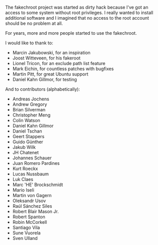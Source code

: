 The fakechroot project was started as dirty hack because I've got an access
to some system without root privileges. I really wanted to install additional
software and I imagined that no access to the root account should be no
problem at all.

For years, more and more people started to use the fakechroot.

I would like to thank to:

* Marcin Jakubowski, for an inspiration
* Joost Witteveen, for his fakeroot
* Lionel Tricon, for an exclude path list feature
* Mark Eichin, for countless patches with bugfixes
* Martin Pitt, for great Ubuntu support
* Daniel Kahn Gillmor, for testing

And to contributors (alphabetically):

* Andreas Jochens
* Andrew Gregory
* Brian Silverman
* Christopher Meng
* Colin Watson
* Daniel Kahn Gillmor
* Daniel Tschan
* Geert Stappers
* Guido Günther
* Jakub Wilk
* JH Chatenet
* Johannes Schauer
* Juan Romero Pardines
* Kurt Roeckx
* Lucas Nussbaum
* Luk Claes
* Marc 'HE' Brockschmidt
* Mario Iseli
* Martin von Gagern
* Oleksandr Usov
* Raúl Sánchez Siles
* Robert Blair Mason Jr.
* Robert Spanton
* Robin McCorkell
* Santiago Vila
* Sune Vuorela
* Sven Ulland
